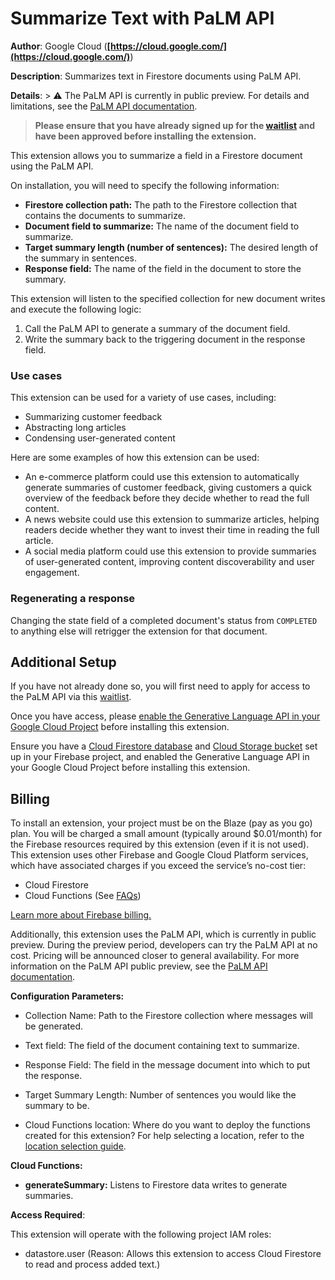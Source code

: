 # Summarize Text with PaLM API

**Author**: Google Cloud (**[https://cloud.google.com/](https://cloud.google.com/)**)

**Description**: Summarizes text in Firestore documents using PaLM API.



**Details**: > ⚠️ The PaLM API is currently in public preview. For details and limitations, see the [PaLM API documentation](https://developers.generativeai.google/guide/preview_faq).
> **Please ensure that you have already signed up for the [waitlist](https://makersuite.google.com/waitlist) and have been approved before installing the extension.**

This extension allows you to summarize a field in a Firestore document using the PaLM API.

On installation, you will need to specify the following information:

- **Firestore collection path:** The path to the Firestore collection that contains the documents to summarize.
- **Document field to summarize:** The name of the document field to summarize.
- **Target summary length (number of sentences):** The desired length of the summary in sentences.
- **Response field:** The name of the field in the document to store the summary.

This extension will listen to the specified collection for new document writes and execute the following logic:

1. Call the PaLM API to generate a summary of the document field.
2. Write the summary back to the triggering document in the response field.

### Use cases

This extension can be used for a variety of use cases, including:

- Summarizing customer feedback
- Abstracting long articles
- Condensing user-generated content

Here are some examples of how this extension can be used:

- An e-commerce platform could use this extension to automatically generate summaries of customer feedback, giving customers a quick overview of the feedback before they decide whether to read the full content.
- A news website could use this extension to summarize articles, helping readers decide whether they want to invest their time in reading the full article.
- A social media platform could use this extension to provide summaries of user-generated content, improving content discoverability and user engagement.

### Regenerating a response

Changing the state field of a completed document's status from `COMPLETED` to anything else will retrigger the extension for that document.

## Additional Setup

If you have not already done so, you will first need to apply for access to the PaLM API via this [waitlist](https://makersuite.google.com/waitlist).

Once you have access, please [enable the Generative Language API in your Google Cloud Project](https://console.cloud.google.com/apis/library/generativelanguage.googleapis.com) before installing this extension.

Ensure you have a [Cloud Firestore database](https://firebase.google.com/docs/firestore/quickstart) and [Cloud Storage bucket](https://firebase.google.com/docs/storage) set up in your Firebase project, and enabled the Generative Language API in your Google Cloud Project before installing this extension.

## Billing

To install an extension, your project must be on the Blaze (pay as you go) plan. You will be charged a small amount (typically around $0.01/month) for the Firebase resources required by this extension (even if it is not used).
This extension uses other Firebase and Google Cloud Platform services, which have associated charges if you exceed the service’s no-cost tier:

- Cloud Firestore
- Cloud Functions (See [FAQs](https://firebase.google.com/support/faq#extensions-pricing))

[Learn more about Firebase billing.](https://firebase.google.com/pricing)

Additionally, this extension uses the PaLM API, which is currently in public preview. During the preview period, developers can try the PaLM API at no cost. Pricing will be announced closer to general availability. For more information on the PaLM API public preview, see the [PaLM API documentation](https://developers.generativeai.google/guide/preview_faq).




**Configuration Parameters:**

* Collection Name: Path to the Firestore collection where messages will be generated.

* Text field: The field of the document containing text to summarize.

* Response Field: The field in the message document into which to put the response.

* Target Summary Length: Number of sentences you would like the summary to be.

* Cloud Functions location: Where do you want to deploy the functions created for this extension? For help selecting a location, refer to the [location selection guide](https://firebase.google.com/docs/functions/locations).



**Cloud Functions:**

* **generateSummary:** Listens to Firestore data writes to generate summaries.



**Access Required**:



This extension will operate with the following project IAM roles:

* datastore.user (Reason: Allows this extension to access Cloud Firestore to read and process added text.)

